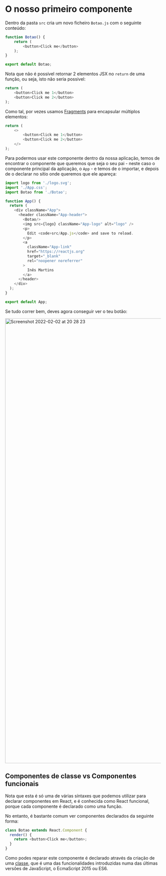 # O nosso primeiro componente

Dentro da pasta `src` cria um novo ficheiro `Botao.js` com o seguinte conteúdo:

```javascript
function Botao() {
    return (
        <button>Click me</button>
    );
}

export default Botao;
```

Nota que não é possível retornar 2 elementos JSX no `return` de uma função, ou seja, isto não seria possivel:

```javascript
return (
    <button>Click me 1</button>
    <button>Click me 2</button>
);
```

Como tal, por vezes usamos [Fragments](https://reactjs.org/docs/fragments.html#short-syntax) para encapsular múltiplos elementos:

```javascript
return (
    <>
        <button>Click me 1</button>
        <button>Click me 2</button>
    </>
);
```

Para podermos usar este componente dentro da nossa aplicação, temos de encontrar o componente que queremos que seja o seu pai - neste caso o componente principal da aplicação, o `App` - e temos de o importar, e depois de o declarar no sítio onde queremos que ele apareça:

```javascript
import logo from './logo.svg';
import './App.css';
import Botao from './Botao';

function App() {
  return (
    <div className="App">
      <header className="App-header">
        <Botao/>
        <img src={logo} className="App-logo" alt="logo" />
        <p>
          Edit <code>src/App.js</code> and save to reload.
        </p>
        <a
          className="App-link"
          href="https://reactjs.org"
          target="_blank"
          rel="noopener noreferrer"
        >
          Inês Martins
        </a>
      </header>
    </div>
  );
}

export default App;
```

Se tudo correr bem, deves agora conseguir ver o teu botão:

<img width="1440" alt="Screenshot 2022-02-02 at 20 28 23" src="https://user-images.githubusercontent.com/39055313/152232142-8f5133b1-9306-4bd6-8abe-bfa200ed886d.png">

## Componentes de classe vs Componentes funcionais

Nota que esta é só uma de várias síntaxes que podemos utilizar para declarar componentes em React, e é conhecida como React funcional, porque cada componente é declarado como uma função.

No entanto, é bastante comum ver componentes declarados da seguinte forma:

```javascript
class Botao extends React.Component {
  render() {
    return <button>Click me</button>;
  }
}
```

Como podes reparar este componente é declarado através da criação de uma [classe](https://developer.mozilla.org/en-US/docs/Web/JavaScript/Reference/Classes), que é uma das funcionalidades introduzidas numa das últimas versões de JavaScript, o EcmaScript 2015 ou ES6.

